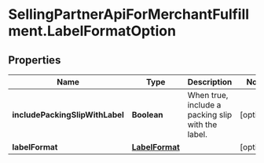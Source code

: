 # SellingPartnerApiForMerchantFulfillment.LabelFormatOption

## Properties

Name | Type | Description | Notes
------------ | ------------- | ------------- | -------------
**includePackingSlipWithLabel** | **Boolean** | When true, include a packing slip with the label. | [optional] 
**labelFormat** | [**LabelFormat**](LabelFormat.md) |  | [optional] 


